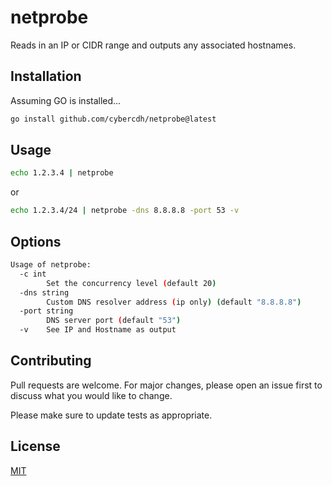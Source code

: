 # netprobe

Reads in an IP or CIDR range and outputs any associated hostnames. 

## Installation

Assuming GO is installed...

```bash
go install github.com/cybercdh/netprobe@latest
```

## Usage

```bash
echo 1.2.3.4 | netprobe
```
or
```bash
echo 1.2.3.4/24 | netprobe -dns 8.8.8.8 -port 53 -v
```

## Options
```bash
Usage of netprobe:
  -c int
    	Set the concurrency level (default 20)
  -dns string
    	Custom DNS resolver address (ip only) (default "8.8.8.8")
  -port string
    	DNS server port (default "53")
  -v	See IP and Hostname as output
```

## Contributing

Pull requests are welcome. For major changes, please open an issue first
to discuss what you would like to change.

Please make sure to update tests as appropriate.

## License

[MIT](https://choosealicense.com/licenses/mit/)